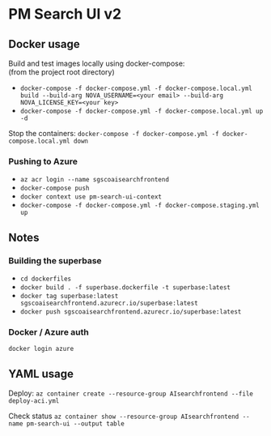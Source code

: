 # PM Search UI v2

## Docker usage

Build and test images locally using docker-compose:  
(from the project root directory)

- `docker-compose -f docker-compose.yml -f docker-compose.local.yml build --build-arg NOVA_USERNAME=<your email> --build-arg NOVA_LICENSE_KEY=<your key>`
- `docker-compose -f docker-compose.yml -f docker-compose.local.yml up -d`


Stop the containers:
`docker-compose -f docker-compose.yml -f docker-compose.local.yml down`


### Pushing to Azure
- `az acr login --name sgscoaisearchfrontend`
- `docker-compose push`
- `docker context use pm-search-ui-context`
- `docker-compose -f docker-compose.yml -f docker-compose.staging.yml up`

## Notes
### Building the superbase
- `cd dockerfiles`
- `docker build . -f superbase.dockerfile -t superbase:latest`
- `docker tag superbase:latest sgscoaisearchfrontend.azurecr.io/superbase:latest`
- `docker push sgscoaisearchfrontend.azurecr.io/superbase:latest`


### Docker / Azure auth
`docker login azure`


## YAML usage

Deploy:
`az container create --resource-group AIsearchfrontend --file deploy-aci.yml`

Check status
`az container show --resource-group AIsearchfrontend --name pm-search-ui --output table`
